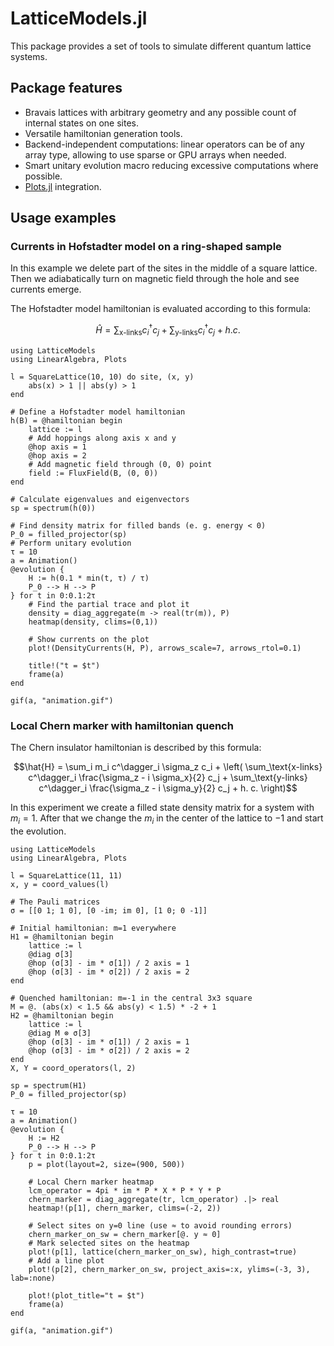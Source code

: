 # LatticeModels.jl

This package provides a set of tools to simulate different quantum lattice systems.

## Package features
- Bravais lattices with arbitrary geometry and any possible count of internal states on one sites.
- Versatile hamiltonian generation tools.
- Backend-independent computations: linear operators can be of any array type, allowing to use sparse or GPU arrays when needed.
- Smart unitary evolution macro reducing excessive computations where possible.
- [Plots.jl](https://github.com/JuliaPlots/Plots.jl) integration.

## Usage examples

### Currents in Hofstadter model on a ring-shaped sample

In this example we delete part of the sites in the middle of a square lattice. 
Then we adiabatically turn on magnetic field through the hole and see currents emerge.

The Hofstadter model hamiltonian is evaluated according to this formula:

$$\hat{H} = \sum_\text{x-links} c^\dagger_i c_j + \sum_\text{y-links} c^\dagger_i c_j + h. c.$$

```@example
using LatticeModels
using LinearAlgebra, Plots

l = SquareLattice(10, 10) do site, (x, y)
    abs(x) > 1 || abs(y) > 1
end

# Define a Hofstadter model hamiltonian
h(B) = @hamiltonian begin   
    lattice := l
    # Add hoppings along axis x and y
    @hop axis = 1
    @hop axis = 2
    # Add magnetic field through (0, 0) point
    field := FluxField(B, (0, 0))
end

# Calculate eigenvalues and eigenvectors
sp = spectrum(h(0))

# Find density matrix for filled bands (e. g. energy < 0)
P_0 = filled_projector(sp)
# Perform unitary evolution
τ = 10
a = Animation()
@evolution {
    H := h(0.1 * min(t, τ) / τ)
    P_0 --> H --> P
} for t in 0:0.1:2τ
    # Find the partial trace and plot it
    density = diag_aggregate(m -> real(tr(m)), P)
    heatmap(density, clims=(0,1))

    # Show currents on the plot
    plot!(DensityCurrents(H, P), arrows_scale=7, arrows_rtol=0.1)

    title!("t = $t")
    frame(a)
end

gif(a, "animation.gif")
```

### Local Chern marker with hamiltonian quench

The Chern insulator hamiltonian is described by this formula:

$$\hat{H} = 
\sum_i m_i c^\dagger_i \sigma_z c_i + \left(
\sum_\text{x-links} c^\dagger_i \frac{\sigma_z - i \sigma_x}{2} c_j + 
\sum_\text{y-links} c^\dagger_i \frac{\sigma_z - i \sigma_y}{2} c_j + 
h. c. \right)$$

In this experiment we create a filled state density matrix for a system with $m_i = 1$. 
After that we change the $m_i$ in the center of the lattice to $-1$ and start the evolution.

```@example
using LatticeModels
using LinearAlgebra, Plots

l = SquareLattice(11, 11)
x, y = coord_values(l)

# The Pauli matrices
σ = [[0 1; 1 0], [0 -im; im 0], [1 0; 0 -1]]

# Initial hamiltonian: m=1 everywhere
H1 = @hamiltonian begin   
    lattice := l
    @diag σ[3]
    @hop (σ[3] - im * σ[1]) / 2 axis = 1
    @hop (σ[3] - im * σ[2]) / 2 axis = 2
end

# Quenched hamiltonian: m=-1 in the central 3x3 square
M = @. (abs(x) < 1.5 && abs(y) < 1.5) * -2 + 1
H2 = @hamiltonian begin
    lattice := l
    @diag M ⊗ σ[3]
    @hop (σ[3] - im * σ[1]) / 2 axis = 1
    @hop (σ[3] - im * σ[2]) / 2 axis = 2
end
X, Y = coord_operators(l, 2)

sp = spectrum(H1)
P_0 = filled_projector(sp)

τ = 10
a = Animation()
@evolution {
    H := H2
    P_0 --> H --> P
} for t in 0:0.1:2τ
    p = plot(layout=2, size=(900, 500))

    # Local Chern marker heatmap
    lcm_operator = 4pi * im * P * X * P * Y * P
    chern_marker = diag_aggregate(tr, lcm_operator) .|> real
    heatmap!(p[1], chern_marker, clims=(-2, 2))

    # Select sites on y=0 line (use ≈ to avoid rounding errors)
    chern_marker_on_sw = chern_marker[@. y ≈ 0]
    # Mark selected sites on the heatmap
    plot!(p[1], lattice(chern_marker_on_sw), high_contrast=true)
    # Add a line plot
    plot!(p[2], chern_marker_on_sw, project_axis=:x, ylims=(-3, 3), lab=:none)

    plot!(plot_title="t = $t")
    frame(a)
end

gif(a, "animation.gif")
```